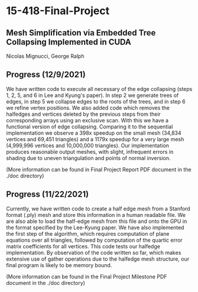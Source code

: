 # 15-418-Final-Project

## Mesh Simplification via Embedded Tree Collapsing Implemented in CUDA

Nicolas Mignucci, George Ralph

## Progress (12/9/2021)

We have written code to execute all necessary of the edge collapsing (steps 1, 2, 5, and 6 in Lee and Kyung's paper). In step 2 we generate trees of edges, in step 5 we collapse edges to the roots of the trees, and in step 6 we refine vertex positions. We also added code which removes the halfedges and vertices deleted by the previous steps from their corresponding arrays using an exclusive scan. With this we have a functional version of edge collapsing. Comparing it to the sequential implementation we observe a 398x speedup on the small mesh (34,834 vertices and 69,451 triangles) and a 1179x speedup for a very large mesh (4,999,996 vertices and 10,000,000 triangles). Our implementation produces reasonable output meshes, with slight, infrequent errors in shading due to uneven triangulation and points of normal inversion. 

(More information can be found in Final Project Report PDF document in the ./doc directory)

## Progress (11/22/2021)

Currently, we have written code to create a half edge mesh from a Stanford format (.ply) mesh and store this information in a human readable file. We are also able to load the half-edge mesh from this file and onto the GPU in the format specified by the Lee-Kyung paper. We have also implemented the first step of the algorithm, which requires computation of plane equations over all triangles, followed by computation of the quartic error matrix coefficients for all vertices. This code tests our halfedge implementation. By observation of the code written so far, which makes extensive use of gather operations due to the halfedge mesh structure, our final program is likely to be memory bound.

(More information can be found in the Final Project Milestone PDF document in the ./doc directory)
